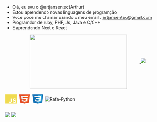 - Olá, eu sou o @artjansentec(Arthur)
- Estou aprendendo novas linguagens de programção  
- Voce pode me chamar usando o meu email : artjansentec@gmail.com
- Programdor de ruby, PHP, Js, Java e C/C++
- E aprendendo Next e React  


<div align="center">
<a href="https://github.com/anuraghazra/github-readme-stats">
  <img height="180em" width="80%" align="center" src="https://github-readme-stats.vercel.app/api?username=artjansentec&count_private=true&show_icons=true&theme=merko" />
  <img height="180em" src="https://github-readme-stats.vercel.app/api/top-langs/?username=artjansentec&layout=compact&langs_count=7&theme=merko"/>
</a>

</div>
<div style="display: inline_block"><br>
  <img align="center" alt="Rafa-Js" height="30" width="40" src="https://raw.githubusercontent.com/devicons/devicon/master/icons/javascript/javascript-plain.svg">
  <img align="center" alt="Rafa-HTML" height="30" width="40" src="https://raw.githubusercontent.com/devicons/devicon/master/icons/html5/html5-original.svg">
  <img align="center" alt="Rafa-CSS" height="30" width="40" src="https://raw.githubusercontent.com/devicons/devicon/master/icons/css3/css3-original.svg">
  <img align="center" alt="Rafa-Python" height="30" width="40" src="https://cdn.jsdelivr.net/gh/devicons/devicon/icons/java/java-original.svg">
         
</div>

 ##
 
<div>
  <a href = "mailto:artjansentec@gmail.com"><img src="https://img.shields.io/badge/-Gmail-%23333?style=for-the-badge&logo=gmail&logoColor=white" target="_blank"></a>
  <a href="https://www.linkedin.com/in/arthur-jansen-b452151ba/" target="_blank"><img src="https://img.shields.io/badge/-LinkedIn-%230077B5?style=for-the-badge&logo=linkedin&logoColor=white" target="_blank"></a>
</div>
